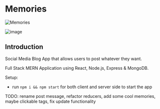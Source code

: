 # Memories

![Memories](https://i.ibb.co/7CmVbCW/image.png)

![image](https://user-images.githubusercontent.com/55128192/143787146-b8d6a405-1789-4c6a-9c0b-df314aefe43c.png)


## Introduction
Social Media Blog App that allows users to post whatever they want.

Full Stack MERN Application using React, Node.js, Express & MongoDB.

Setup:
- run ```npm i && npm start``` for both client and server side to start the app

TODO: rename post message, refactor reducers, add some cool memories, maybe clickable tags, fix update functionality

